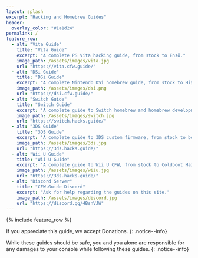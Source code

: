 ```yaml
---
layout: splash
excerpt: "Hacking and Homebrew Guides"
header:
  overlay_color: "#1a1d24"
permalink: /
feature_row:
  - alt: "Vita Guide"
    title: "Vita Guide"
    excerpt: "A complete PS Vita hacking guide, from stock to Ensō."
    image_path: /assets/images/vita.jpg
    url: "https://vita.cfw.guide/"
  - alt: "DSi Guide"
    title: "DSi Guide"
    excerpt: "A complete Nintendo DSi homebrew guide, from stock to HiyaCFW."
    image_path: /assets/images/dsi.png
    url: "https://dsi.cfw.guide/"
  - alt: "Switch Guide"
    title: "Switch Guide"
    excerpt: 'A complete guide to Switch homebrew and homebrew development by <a href="https://github.com/Plailect/" target="_blank">Plailect</a>.'
    image_path: /assets/images/switch.jpg
    url: "https://switch.hacks.guide/"
  - alt: "3DS Guide"
    title: "3DS Guide"
    excerpt: 'A complete guide to 3DS custom firmware, from stock to boot9strap by <a href="https://github.com/Plailect/" target="_blank">Plailect</a>.'
    image_path: /assets/images/3ds.jpg
    url: "https://3ds.hacks.guide/"
  - alt: "Wii U Guide"
    title: "Wii U Guide"
    excerpt: 'A complete guide to Wii U CFW, from stock to Coldboot Haxchi by <a href="https://github.com/Plailect/" target="_blank">Plailect</a>.'
    image_path: /assets/images/wiiu.jpg
    url: "https://3ds.hacks.guide/"
  - alt: "Discord Server"
    title: "CFW.Guide Discord"
    excerpt: "Ask for help regarding the guides on this site."
    image_path: /assets/images/discord.jpg
    url: "https://discord.gg/4BsnVJW"
---
```


{% include feature_row %}

If you appreciate this guide, we accept <a href="donations" style="text-decoration: none !important;">Donations</a>.
{: .notice--info}

While these guides should be safe, you and you alone are responsible for any damages to your console while following these guides.
{: .notice--info}
